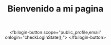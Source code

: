 <!DOCTYPE html>
<head>
<meta charset="UTF-8">
</head>
<body>
<center>
<h1>Bienvenido a mi pagina</h1>
<script>
// This is called with the results from from FB.getLoginStatus().
function statusChangeCallback(response) {
console.log('statusChangeCallback');
console.log(response);
// The response object is returned with a status field that lets the
// app know the current login status of the person.
// Full docs on the response object can be found in the documentation
// for FB.getLoginStatus().
if (response.status === 'connected') {
// Logged into your app and Facebook.
testAPI();
} else if (response.status === 'not_authorized') {
// The person is logged into Facebook, but not your app.
document.getElementById('status').innerHTML = 'Login with Facebook ';
} else {
// The person is not logged into Facebook, so we're not sure if
// they are logged into this app or not.
document.getElementById('status').innerHTML = 'Login with Facebook ';
}
}
// This function is called when someone finishes with the Login
// Button. See the onlogin handler attached to it in the sample
// code below.
function checkLoginState() {
FB.getLoginStatus(function(response) {
statusChangeCallback(response);
});
}
window.fbAsyncInit = function() {
FB.init({
appId : '3164690896925867',
cookie : true, // enable cookies to allow the server to access
// the session
xfbml : true, // parse social plugins on this page
version : 'v2.2' // use version 2.2
});
// Now that we've initialized the JavaScript SDK, we call
// FB.getLoginStatus(). This function gets the state of the
// person visiting this page and can return one of three states to
// the callback you provide. They can be:
//
// 1. Logged into your app ('connected')
// 2. Logged into Facebook, but not your app ('not_authorized')
// 3. Not logged into Facebook and can't tell if they are logged into
// your app or not.
//
// These three cases are handled in the callback function.

FB.getLoginStatus(function(response) {
statusChangeCallback(response);
});
};
// Load the SDK asynchronously
(function(d, s, id) {
var js, fjs = d.getElementsByTagName(s)[0];
if (d.getElementById(id)) return;
js = d.createElement(s); js.id = id;
js.src = "//connect.facebook.net/en_US/sdk.js";
fjs.parentNode.insertBefore(js, fjs);
}(document, 'script', 'facebook-jssdk'));

// Here we run a very simple test of the Graph API after login is
// successful. See statusChangeCallback() for when this call is made.
function testAPI() {
console.log('Welcome! Fetching your information.... ');
FB.api('/me?fields=name,email', function(response) {
console.log('Successful login for: ' + response.name);

document.getElementById("status").innerHTML = '<p>Welcome '+response.name+'! <a href=login.php?name='+ response.name.replace(" ", "_") +'&email='+ response.email +'>Continue with facebook login</a></p>'
});
}
</script>
<!--
Below we include the Login Button social plugin. This button uses
the JavaScript SDK to present a graphical Login button that triggers
the FB.login() function when clicked.
-->
<br><br>
<fb:login-button scope="public_profile,email" onlogin="checkLoginState();">
</fb:login-button>
<div id="status">
</div>
<script type="text/javascript">
</script>
</center>
</body>
</html>
